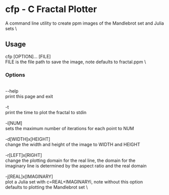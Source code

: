 # cfp - C Fractal Plotter

A command line utility to create ppm images of the Mandlebrot set and Julia sets \

## Usage

cfp [OPTION]... [FILE] \
	FILE is the file path to save the image, note defaults to fractal.ppm \

### Options
\
--help \
	print this page and exit \
\
-t \
	print the time to plot the fractal to stdin \
\
-i[NUM] \
	sets the maximum number of iterations for each point to NUM \
\
-d[WIDTH]x[HEIGHT] \
	change the width and height of the image to WIDTH and HEIGHT \
\
-r[LEFT]x[RIGHT] \
	change the plotting domain for the real line, the domain for the \
	imaginary line is determined by the aspect ratio and the real domain \
\
-j[REAL]x[IMAGINARY] \
	plot a Julia set with c=REAL+IMAGINARYi, note without this option \
	defaults to plotting the Mandlebrot set \
